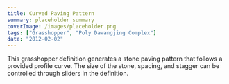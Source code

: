 ```yaml
---
title: Curved Paving Pattern
summary: placeholder summary
coverImage: /images/placeholder.png
tags: ["Grasshopper", "Poly Dawangjing Complex"]
date: "2012-02-02"
---
```


This grasshopper definition generates a stone paving pattern that follows a provided profile curve. The size of the stone, spacing, and stagger can be controlled through sliders in the definition.
